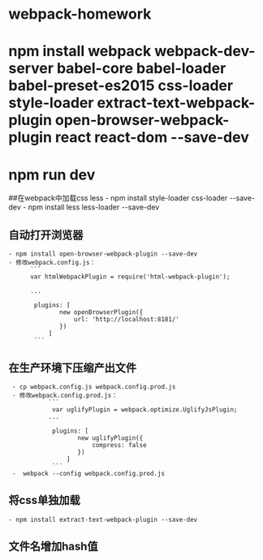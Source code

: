 # webpack-homework
#  npm install webpack webpack-dev-server babel-core babel-loader babel-preset-es2015 css-loader style-loader extract-text-webpack-plugin open-browser-webpack-plugin react react-dom --save-dev
#  npm run dev


##在webpack中加载css less
    - npm install style-loader css-loader --save-dev
    - npm install less less-loader --save-dev
## 自动打开浏览器       
    - npm install open-browser-webpack-plugin --save-dev
    - 修改webpack.config.js：
          ```
          var htmlWebpackPlugin = require('html-webpack-plugin');
          
          ...
          
           plugins: [
                  new openBrowserPlugin({
                      url: 'http://localhost:8181/'
                  })
               ]
           ```
## 在生产环境下压缩产出文件       
     - cp webpack.config.js webpack.config.prod.js
     - 修改webpack.config.prod.js：
               ```
                var uglifyPlugin = webpack.optimize.UglifyJsPlugin;   
               ...
               
                plugins: [
                       new uglifyPlugin({
                           compress: false
                       })
                    ]
                ```
     -  webpack --config webpack.config.prod.js
       
## 将css单独加载
    - npm install extract-text-webpack-plugin --save-dev
## 文件名增加hash值
     
